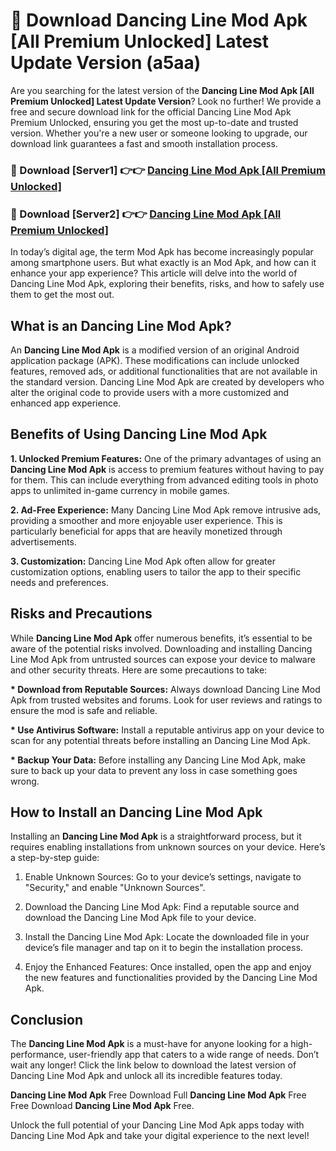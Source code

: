 # 🤖 Download Dancing Line Mod Apk [All Premium Unlocked] Latest Update Version (a5aa)

Are you searching for the latest version of the <strong>Dancing Line Mod Apk [All Premium Unlocked] Latest Update Version</strong>? Look no further! We provide a free and secure download link for the official Dancing Line Mod Apk Premium Unlocked, ensuring you get the most up-to-date and trusted version. Whether you're a new user or someone looking to upgrade, our download link guarantees a fast and smooth installation process.


<h3>📌 Download [Server1] 👉👉 <a href="https://hapymods.com?title=Dancing+Line+Mod+Apk&ref=3B1">Dancing Line Mod Apk [All Premium Unlocked]</a></h3>

<h3>📌 Download [Server2] 👉👉 <a href="https://hapymods.com?title=Dancing+Line+Mod+Apk&ref=3B1">Dancing Line Mod Apk [All Premium Unlocked]</a></h3>


In today’s digital age, the term Mod Apk has become increasingly popular among smartphone users. But what exactly is an Mod Apk, and how can it enhance your app experience? This article will delve into the world of Dancing Line Mod Apk, exploring their benefits, risks, and how to safely use them to get the most out.


<h2>What is an Dancing Line Mod Apk?</h2>

An <strong>Dancing Line Mod Apk</strong> is a modified version of an original Android application package (APK). These modifications can include unlocked features, removed ads, or additional functionalities that are not available in the standard version. Dancing Line Mod Apk are created by developers who alter the original code to provide users with a more customized and enhanced app experience.


<h2>Benefits of Using Dancing Line Mod Apk</h2>

<strong> 1. Unlocked Premium Features:</strong> One of the primary advantages of using an <strong>Dancing Line Mod Apk</strong> is access to premium features without having to pay for them. This can include everything from advanced editing tools in photo apps to unlimited in-game currency in mobile games.

<strong> 2. Ad-Free Experience:</strong> Many Dancing Line Mod Apk remove intrusive ads, providing a smoother and more enjoyable user experience. This is particularly beneficial for apps that are heavily monetized through advertisements.

<strong> 3. Customization:</strong> Dancing Line Mod Apk often allow for greater customization options, enabling users to tailor the app to their specific needs and preferences.


<h2>Risks and Precautions</h2>

While <strong>Dancing Line Mod Apk</strong> offer numerous benefits, it’s essential to be aware of the potential risks involved. Downloading and installing Dancing Line Mod Apk from untrusted sources can expose your device to malware and other security threats. Here are some precautions to take:

<strong> * Download from Reputable Sources:</strong> Always download Dancing Line Mod Apk from trusted websites and forums. Look for user reviews and ratings to ensure the mod is safe and reliable.

<strong> * Use Antivirus Software:</strong> Install a reputable antivirus app on your device to scan for any potential threats before installing an Dancing Line Mod Apk.

<strong> * Backup Your Data:</strong> Before installing any Dancing Line Mod Apk, make sure to back up your data to prevent any loss in case something goes wrong.


<h2>How to Install an Dancing Line Mod Apk</h2>

Installing an <strong>Dancing Line Mod Apk</strong> is a straightforward process, but it requires enabling installations from unknown sources on your device. Here’s a step-by-step guide:

 1. Enable Unknown Sources: Go to your device’s settings, navigate to "Security," and enable "Unknown Sources".

 2. Download the Dancing Line Mod Apk: Find a reputable source and download the Dancing Line Mod Apk file to your device.

 3. Install the Dancing Line Mod Apk: Locate the downloaded file in your device’s file manager and tap on it to begin the installation process.

 4. Enjoy the Enhanced Features: Once installed, open the app and enjoy the new features and functionalities provided by the Dancing Line Mod Apk.


<h2><strong>Conclusion</strong></h2>

The <strong>Dancing Line Mod Apk</strong> is a must-have for anyone looking for a high-performance, user-friendly app that caters to a wide range of needs. Don’t wait any longer! Click the link below to download the latest version of Dancing Line Mod Apk and unlock all its incredible features today.

<strong>Dancing Line Mod Apk</strong> Free Download Full <strong>Dancing Line Mod Apk</strong> Free Free Download <strong>Dancing Line Mod Apk</strong> Free.

Unlock the full potential of your Dancing Line Mod Apk apps today with Dancing Line Mod Apk and take your digital experience to the next level!